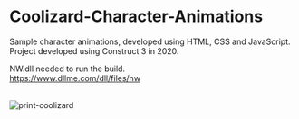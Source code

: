 # Coolizard-Character-Animations
Sample character animations, developed using HTML, CSS and JavaScript.<br>
Project developed using Construct 3 in 2020.<br>

NW.dll needed to run the build.<br>
https://www.dllme.com/dll/files/nw
<br><br>

![print-coolizard](https://github.com/user-attachments/assets/95b7703c-db53-4ff8-a793-d41b3ef519b7)

